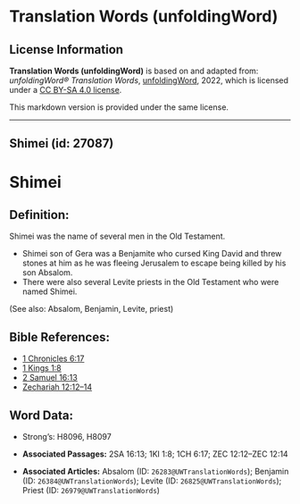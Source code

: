 # Translation Words (unfoldingWord)

## License Information

**Translation Words (unfoldingWord)** is based on and adapted from: _unfoldingWord® Translation Words_, [unfoldingWord](https://unfoldingword.org/utw), 2022, which is licensed under a [CC BY-SA 4.0 license](https://creativecommons.org/licenses/by-sa/4.0/legalcode.en).

This markdown version is provided under the same license.



--------------------------------

## Shimei (id: 27087)

Shimei
======

Definition:
-----------

Shimei was the name of several men in the Old Testament.

* Shimei son of Gera was a Benjamite who cursed King David and threw stones at him as he was fleeing Jerusalem to escape being killed by his son Absalom.
* There were also several Levite priests in the Old Testament who were named Shimei.

(See also: Absalom, Benjamin, Levite, priest)

Bible References:
-----------------

* [1 Chronicles 6:17](https://ref.ly/1Chr6:17)
* [1 Kings 1:8](https://ref.ly/1Kgs1:8)
* [2 Samuel 16:13](https://ref.ly/2Sam16:13)
* [Zechariah 12:12–14](https://ref.ly/Zech12:12-Zech12:14)

Word Data:
----------

* Strong’s: H8096, H8097

* **Associated Passages:** 2SA 16:13; 1KI 1:8; 1CH 6:17; ZEC 12:12–ZEC 12:14
* **Associated Articles:** Absalom (ID: `26283@UWTranslationWords`); Benjamin (ID: `26384@UWTranslationWords`); Levite (ID: `26825@UWTranslationWords`); Priest (ID: `26979@UWTranslationWords`)

